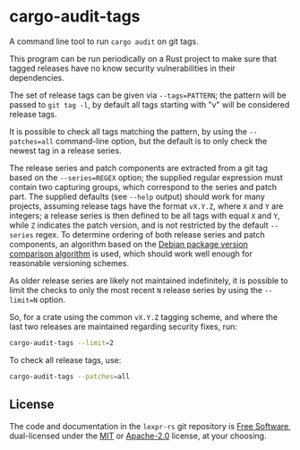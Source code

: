 # cargo-audit-tags

A command line tool to run `cargo audit` on git tags.

This program can be run periodically on a Rust project to make sure
that tagged releases have no know security vulnerabilities in their
dependencies.

The set of release tags can be given via `--tags=PATTERN`; the pattern
will be passed to `git tag -l`, by default all tags starting with "v"
will be considered release tags.

It is possible to check all tags matching the pattern, by using the
`--patches=all` command-line option, but the default is to only check
the newest tag in a release series.

The release series and patch components are extracted from a git tag
based on the `--series=REGEX` option; the supplied regular expression
must contain two capturing groups, which correspond to the series and
patch part. The supplied defaults (see `--help` output) should work
for many projects, assuming release tags have the format `vX.Y.Z`,
where `X` and `Y` are integers; a release series is then defined to be
all tags with equal `X` and `Y`, while `Z` indicates the patch
version, and is not restricted by the default `--series` regex. To
determine ordering of both release series and patch components, an
algorithm based on the [Debian package version comparison algorithm]
is used, which should work well enough for reasonable versioning
schemes.

As older release series are likely not maintained indefinitely, it is
possible to limit the checks to only the most recent `N` release
series by using the `--limit=N` option.

So, for a crate using the common `vX.Y.Z` tagging scheme, and where
the last two releases are maintained regarding security fixes, run:

```sh
cargo-audit-tags --limit=2
```

To check all release tags, use:

```sh
cargo-audit-tags --patches=all
```

## License

The code and documentation in the `lexpr-rs` git repository is [Free
Software], dual-licensed under the [MIT](./LICENSE-MIT) or
[Apache-2.0](./LICENSE-APACHE) license, at your choosing.

[Free Software]: https://www.gnu.org/philosophy/free-sw.html
[Debian package version comparison algorithm]: https://www.debian.org/doc/debian-policy/ch-controlfields.html
